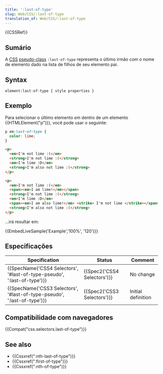 ```yaml
---
title: ':last-of-type'
slug: Web/CSS/:last-of-type
translation_of: Web/CSS/:last-of-type
---
```

{{CSSRef}}

## Sumário

A [CSS](/pt-BR/docs/Web/CSS) [pseudo-class](/pt-BR/docs/Web/CSS/Pseudo-classes) `:last-of-type` representa o último irmão com o nome de elemento dado na lista de filhos de seu elemento pai.

## Syntax

```
element:last-of-type { style properties }
```

## Exemplo

Para selecionar o último elemento _em_ dentro de um elemento {{HTMLElement("p")}}, você pode usar o seguinte:

```css
p em:last-of-type {
  color: lime;
}
```

```html
<p>
  <em>I'm not lime :(</em>
  <strong>I'm not lime :(</strong>
  <em>I'm lime :D</em>
  <strong>I'm also not lime :(</strong>
</p>

<p>
  <em>I'm not lime :(</em>
  <span><em>I am lime!</em></span>
  <strong>I'm not lime :(</strong>
  <em>I'm lime :D</em>
  <span><em>I am also lime!</em> <strike> I'm not lime </strike></span>
  <strong>I'm also not lime :(</strong>
</p>
```

...irá resultar em:

{{EmbedLiveSample('Example','100%', '120')}}

## Especificações

| Specification                                                                                    | Status                               | Comment            |
| ------------------------------------------------------------------------------------------------ | ------------------------------------ | ------------------ |
| {{SpecName('CSS4 Selectors', '#last-of-type-pseudo', ':last-of-type')}} | {{Spec2('CSS4 Selectors')}} | No change          |
| {{SpecName('CSS3 Selectors', '#last-of-type-pseudo', ':last-of-type')}} | {{Spec2('CSS3 Selectors')}} | Initial definition |

## Compatibilidade com navegadores

{{Compat("css.selectors.last-of-type")}}

## See also

- {{Cssxref(":nth-last-of-type")}}
- {{Cssxref(":first-of-type")}}
- {{Cssxref(":nth-of-type")}}
